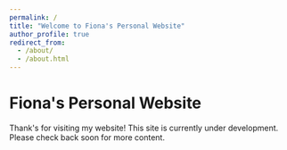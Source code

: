 ```yaml
---
permalink: /
title: "Welcome to Fiona's Personal Website"
author_profile: true
redirect_from: 
  - /about/
  - /about.html
---
```


Fiona's Personal Website
======
Thank's for visiting my website! This site is currently under development. Please check back soon for more content.

